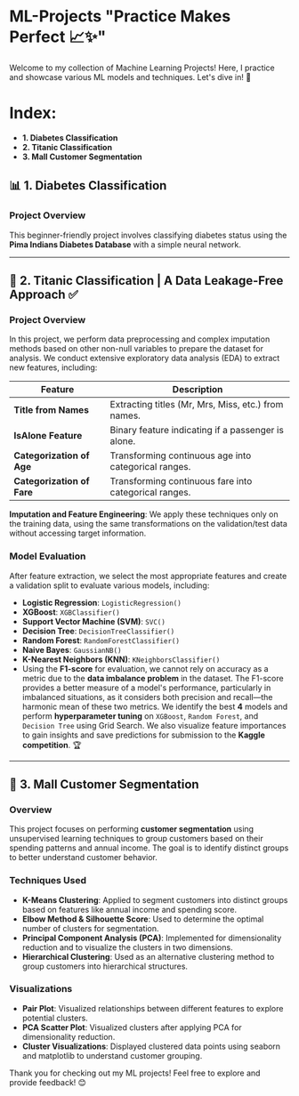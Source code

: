 # ML-Projects "Practice Makes Perfect 📈✨"

Welcome to my collection of Machine Learning Projects! Here, I practice and showcase various ML models and techniques. Let's dive in! 🚀

# Index:
- **1. Diabetes Classification**
- **2. Titanic Classification**
- **3. Mall Customer Segmentation** 
 
## 📊 1. Diabetes Classification

### Project Overview

This beginner-friendly project involves classifying diabetes status using the **Pima Indians Diabetes Database** with a simple neural network.

---

## 🚢 2. Titanic Classification | A Data Leakage-Free Approach ✅

### Project Overview

In this project, we perform data preprocessing and complex imputation methods based on other non-null variables to prepare the dataset for analysis. We conduct extensive exploratory data analysis (EDA) to extract new features, including:

| Feature                    | Description                                           |
| -------------------------- | ----------------------------------------------------- |
| **Title from Names**       | Extracting titles (Mr, Mrs, Miss, etc.) from names.   |
| **IsAlone Feature**        | Binary feature indicating if a passenger is alone.    |
| **Categorization of Age**  | Transforming continuous age into categorical ranges.  |
| **Categorization of Fare** | Transforming continuous fare into categorical ranges. |

**Imputation and Feature Engineering**: We apply these techniques only on the training data, using the same transformations on the validation/test data without accessing target information.

### Model Evaluation

After feature extraction, we select the most appropriate features and create a validation split to evaluate various models, including:

- **Logistic Regression**: `LogisticRegression()`
- **XGBoost**: `XGBClassifier()`
- **Support Vector Machine (SVM)**: `SVC()`
- **Decision Tree**: `DecisionTreeClassifier()`
- **Random Forest**: `RandomForestClassifier()`
- **Naive Bayes**: `GaussianNB()`
- **K-Nearest Neighbors (KNN)**: `KNeighborsClassifier()`
- Using the **F1-score** for evaluation, we cannot rely on accuracy as a metric due to the **data imbalance problem** in the dataset. The F1-score provides a better measure of a model's performance, particularly in imbalanced situations, as it considers both precision and recall—the harmonic mean of these two metrics. We identify the best **4** models and perform **hyperparameter tuning** on `XGBoost`, `Random Forest`, and `Decision Tree` using Grid Search. We also visualize feature importances to gain insights and save predictions for submission to the **Kaggle competition**. 🏆

---

## 🎯 3. Mall Customer Segmentation

### Overview
This project focuses on performing **customer segmentation** using unsupervised learning techniques to group customers based on their spending patterns and annual income. The goal is to identify distinct groups to better understand customer behavior.

### Techniques Used
- **K-Means Clustering**: Applied to segment customers into distinct groups based on features like annual income and spending score.
- **Elbow Method & Silhouette Score**: Used to determine the optimal number of clusters for segmentation.
- **Principal Component Analysis (PCA)**: Implemented for dimensionality reduction and to visualize the clusters in two dimensions.
- **Hierarchical Clustering**: Used as an alternative clustering method to group customers into hierarchical structures.

### Visualizations
- **Pair Plot**: Visualized relationships between different features to explore potential clusters.
- **PCA Scatter Plot**: Visualized clusters after applying PCA for dimensionality reduction.
- **Cluster Visualizations**: Displayed clustered data points using seaborn and matplotlib to understand customer grouping.


Thank you for checking out my ML projects! Feel free to explore and provide feedback! 😊
